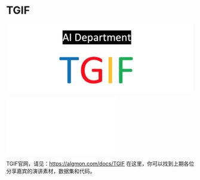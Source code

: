 # TGIF
![](./TGIF.Logo2.png "")

![2020-03-19 TGIF 一路同行感恩有你](2020-03-19/README.md)

TGIF官网，请见：https://algmon.com/docs/TGIF
在这里，你可以找到上期各位分享嘉宾的演讲素材，数据集和代码。
